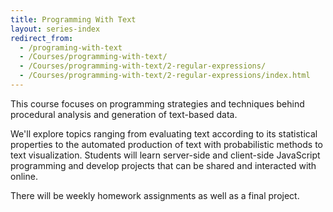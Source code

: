 ```yaml
---
title: Programming With Text
layout: series-index
redirect_from:
  - /programing-with-text
  - /Courses/programming-with-text/
  - /Courses/programming-with-text/2-regular-expressions/
  - /Courses/programming-with-text/2-regular-expressions/index.html
---
```


This course focuses on programming strategies and techniques behind procedural analysis and generation of text-based data.

We'll explore topics ranging from evaluating text according to its statistical properties to the automated production of text with probabilistic methods to text visualization.
Students will learn server-side and client-side JavaScript programming and develop projects that can be shared and interacted with online.

There will be weekly homework assignments as well as a final project.
